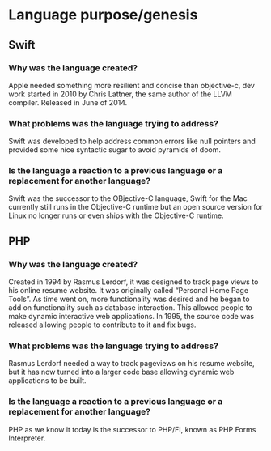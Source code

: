 # Language purpose/genesis

## Swift

### Why was the language created?
Apple needed something more resilient and concise than objective-c, dev work started in 2010 by Chris Lattner, the same author of the LLVM compiler. Released in June of 2014.
### What problems was the language trying to address?
Swift was developed to help address common errors like null pointers and provided some nice syntactic sugar to avoid pyramids of doom.
### Is the language a reaction to a previous language or a replacement for another language?
Swift was the successor to the OBjective-C language, Swift for the Mac currently still runs in the Objective-C runtime but an open source version for Linux no longer runs or even ships with the Objective-C runtime.

## PHP

### Why was the language created?
Created in 1994 by Rasmus Lerdorf, it was designed to track page views to his online resume website. It was originally called “Personal Home Page Tools”. As time went on, more functionality was desired and he began to add on functionality such as database interaction. This allowed people to make dynamic interactive web applications. In 1995, the source code was released allowing people to contribute to it and fix bugs.

### What problems was the language trying to address?
Rasmus Lerdorf needed a way to track pageviews on his resume website, but it has now turned into a larger code base allowing dynamic web applications to be built.

### Is the language a reaction to a previous language or a replacement for another language?
PHP as we know it today is the successor to PHP/FI, known as PHP Forms Interpreter.
